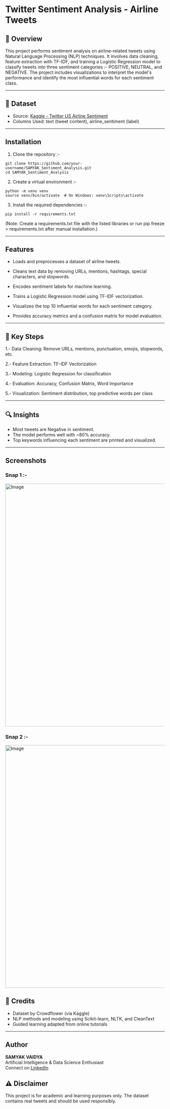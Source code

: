 # Twitter Sentiment Analysis - Airline Tweets

## 📌 Overview
This project performs sentiment analysis on airline-related tweets using Natural Language Processing (NLP) techniques. It involves data cleaning, feature extraction with TF-IDF, and training a Logistic Regression model to classify tweets into three sentiment categories :- POSITIVE, NEUTRAL, and NEGATIVE. The project includes visualizations to interpret the model's performance and identify the most influential words for each sentiment class.

---

## 📂 Dataset
- Source: [Kaggle - Twitter US Airline Sentiment](https://www.kaggle.com/datasets/crowdflower/twitter-airline-sentiment)
- Columns Used: text (tweet content), airline_sentiment (label)

---
## Installation

1. Clone the repository :-
```
git clone https://github.com/your-username/SAMYAK_Sentiment_Analysis.git
cd SAMYAK_Sentiment_Analysis
```

2. Create a virtual environment :-
```
python -m venv venv
source venv/bin/activate  # On Windows: venv\Scripts\activate
```

3. Install the required dependencies :-
```
pip install -r requirements.txt
```

(Note: Create a requirements.txt file with the listed libraries or run pip freeze > requirements.txt after manual installation.)

---

## Features
- Loads and preprocesses a dataset of airline tweets.

- Cleans text data by removing URLs, mentions, hashtags, special characters, and stopwords.

- Encodes sentiment labels for machine learning.

- Trains a Logistic Regression model using TF-IDF vectorization.

- Visualizes the top 10 influential words for each sentiment category.

- Provides accuracy metrics and a confusion matrix for model evaluation.

---

## 🧠 Key Steps
1.-  Data Cleaning: Remove URLs, mentions, punctuation, emojis, stopwords, etc.

2.-  Feature Extraction: TF-IDF Vectorization

3.- Modeling: Logistic Regression for classification

4.- Evaluation: Accuracy, Confusion Matrix, Word Importance

5.- Visualization: Sentiment distribution, top predictive words per class


---

## 🔍 Insights
- Most tweets are Negative in sentiment.
- The model performs well with ~80% accuracy.
- Top keywords influencing each sentiment are printed and visualized.

---

## Screenshots

### Snap 1 :- 
<img width="1366" height="768" alt="Image" src="https://github.com/user-attachments/assets/56188b28-73eb-43b9-872e-a4c4f168a976" />

### Snap 2 :- 
<img width="1366" height="768" alt="Image" src="https://github.com/user-attachments/assets/a4e2f020-c381-49d1-9645-796b5ab6ab62" />


## 📄 Credits
- Dataset by Crowdflower (via Kaggle)
- NLP methods and modeling using Scikit-learn, NLTK, and CleanText
- Guided learning adapted from online tutorials

---

## Author 
**SAMYAK VAIDYA**  
Artificial Intelligence & Data Science Enthusiast  
Connect on [LinkedIn](https://www.linkedin.com/in/samyak-vaidya-4bb9b4282)

## ⚠️ Disclaimer
This project is for academic and learning purposes only. The dataset contains real tweets and should be used responsibly.

